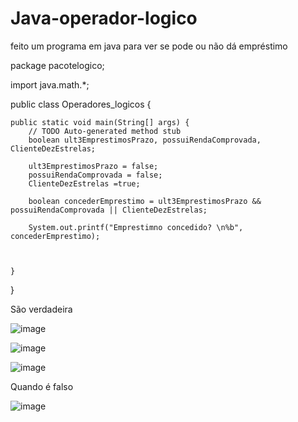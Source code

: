 # Java-operador-logico
feito um programa em java para ver se pode ou não dá empréstimo 



package pacotelogico;

import java.math.*;

public class Operadores_logicos {

	public static void main(String[] args) {
		// TODO Auto-generated method stub
		boolean ult3EmprestimosPrazo, possuiRendaComprovada, ClienteDezEstrelas;
		
		ult3EmprestimosPrazo = false;
		possuiRendaComprovada = false;
		ClienteDezEstrelas =true;
		
		boolean concederEmprestimo = ult3EmprestimosPrazo && possuiRendaComprovada || ClienteDezEstrelas;
		
		System.out.printf("Emprestimno concedido? \n%b", concederEmprestimo);
		
		

	}

}


São verdadeira

![image](https://user-images.githubusercontent.com/72118415/122480700-b3e9e080-cfa3-11eb-9fcb-5401f5680ab6.png)


![image](https://user-images.githubusercontent.com/72118415/122480735-c49a5680-cfa3-11eb-9939-de33017a874d.png)

![image](https://user-images.githubusercontent.com/72118415/122481470-26a78b80-cfa5-11eb-8045-1ca636bb6c9d.png)



Quando é falso 

![image](https://user-images.githubusercontent.com/72118415/122481262-c9133f00-cfa4-11eb-9d8f-16247f65d071.png)

